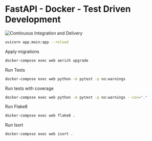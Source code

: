 # FastAPI - Docker - Test Driven Development

![Continuous Integration and Delivery](https://github.com/antoniovmonge/fastapi-tdd/workflows/Continuous%20Integration%20and%20Delivery/badge.svg?branch=main)

```bash
uvicorn app.main:app --reload
```

Apply migrations

```bash
docker-compose exec web aerich upgrade
```

Run Tests

```bash
docker-compose exec web python -m pytest -p no:warnings
```

Run tests with coverage

```bash
docker-compose exec web python -m pytest -p no:warnings --cov="."
```

Run Flake8

```bash
docker-compose exec web flake8 .
```

Run Isort

```bash
docker-compose exec web isort .
```
